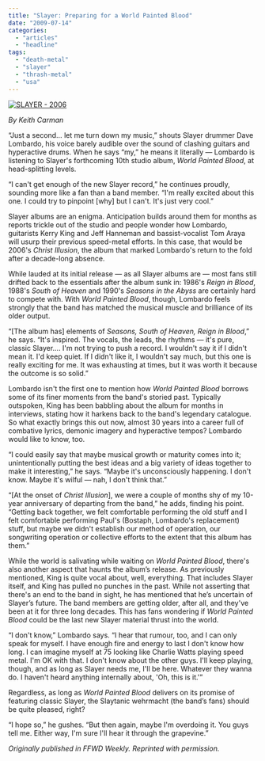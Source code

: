 ```yaml
---
title: "Slayer: Preparing for a World Painted Blood"
date: "2009-07-14"
categories: 
  - "articles"
  - "headline"
tags: 
  - "death-metal"
  - "slayer"
  - "thrash-metal"
  - "usa"
---
```


[![SLAYER - 2006](http://www.hellbound.ca/wp-content/uploads/2009/07/MUSIC_slayer.jpg "SLAYER - 2006")](http://www.hellbound.ca/wp-content/uploads/2009/07/MUSIC_slayer.jpg)

_By Keith Carman_

“Just a second… let me turn down my music,” shouts Slayer drummer Dave Lombardo, his voice barely audible over the sound of clashing guitars and hyperactive drums. When he says “my,” he means it literally — Lombardo is listening to Slayer's forthcoming 10th studio album, _World Painted Blood_, at head-splitting levels.

“I can't get enough of the new Slayer record,” he continues proudly, sounding more like a fan than a band member. “I'm really excited about this one. I could try to pinpoint \[why\] but I can't. It's just very cool.”

Slayer albums are an enigma. Anticipation builds around them for months as reports trickle out of the studio and people wonder how Lombardo, guitarists Kerry King and Jeff Hanneman and bassist-vocalist Tom Araya will usurp their previous speed-metal efforts. In this case, that would be 2006's _Christ Illusion_, the album that marked Lombardo's return to the fold after a decade-long absence.

While lauded at its initial release — as all Slayer albums are — most fans still drifted back to the essentials after the album sunk in: 1986's _Reign in Blood_, 1988's _South of Heaven_ and 1990's _Seasons in the Abyss_ are certainly hard to compete with. With _World Painted Blood_, though, Lombardo feels strongly that the band has matched the musical muscle and brilliance of its older output.

“\[The album has\] elements of _Seasons, South of Heaven, Reign in Blood_,” he says. “It's inspired. The vocals, the leads, the rhythms — it's pure, classic Slayer.... I'm not trying to push a record. I wouldn't say it if I didn't mean it. I'd keep quiet. If I didn't like it, I wouldn't say much, but this one is really exciting for me. It was exhausting at times, but it was worth it because the outcome is so solid.”

Lombardo isn't the first one to mention how _World Painted Blood_ borrows some of its finer moments from the band's storied past. Typically outspoken, King has been babbling about the album for months in interviews, stating how it harkens back to the band's legendary catalogue. So what exactly brings this out now, almost 30 years into a career full of combative lyrics, demonic imagery and hyperactive tempos? Lombardo would like to know, too.

“I could easily say that maybe musical growth or maturity comes into it; unintentionally putting the best ideas and a big variety of ideas together to make it interesting,” he says. “Maybe it's unconsciously happening. I don't know. Maybe it's wilful — nah, I don't think that.”

“\[At the onset of _Christ Illusion_\], we were a couple of months shy of my 10-year anniversary of departing from the band,” he adds, finding his point. “Getting back together, we felt comfortable performing the old stuff and I felt comfortable performing Paul's (Bostaph, Lombardo's replacement) stuff, but maybe we didn't establish our method of operation, our songwriting operation or collective efforts to the extent that this album has them.”

While the world is salivating while waiting on _World Painted Blood_, there's also another aspect that haunts the album’s release. As previously mentioned, King is quite vocal about, well, everything. That includes Slayer itself, and King has pulled no punches in the past. While not asserting that there's an end to the band in sight, he has mentioned that he’s uncertain of Slayer’s future. The band members are getting older, after all, and they've been at it for three long decades. This has fans wondering if _World Painted Blood_ could be the last new Slayer material thrust into the world.

“I don't know,” Lombardo says. “I hear that rumour, too, and I can only speak for myself. I have enough fire and energy to last I don't know how long. I can imagine myself at 75 looking like Charlie Watts playing speed metal. I'm OK with that. I don't know about the other guys. I'll keep playing, though, and as long as Slayer needs me, I'll be here. Whatever they wanna do. I haven't heard anything internally about, 'Oh, this is it.'”

Regardless, as long as _World Painted Blood_ delivers on its promise of featuring classic Slayer, the Slaytanic wehrmacht (the band’s fans) should be quite pleased, right?

“I hope so,” he gushes. “But then again, maybe I'm overdoing it. You guys tell me. Either way, I'm sure I'll hear it through the grapevine.”

_Originally published in FFWD Weekly. Reprinted with permission._
